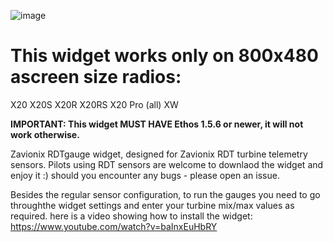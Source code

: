 ![image](https://github.com/user-attachments/assets/3fea6dc7-861a-4183-86c4-b60b41e15a6c)


# This widget works only on 800x480 ascreen size  radios:
X20
X20S
X20R
X20RS
X20 Pro (all)
XW

**IMPORTANT: This widget MUST HAVE Ethos 1.5.6 or newer, it will not work otherwise.**

Zavionix RDTgauge widget, designed for Zavionix RDT turbine telemetry sensors.
Pilots using RDT sensors are welcome to downlaod the widget and enjoy it :)
should you encounter any bugs - please open an issue.

Besides the regular sensor configuration, to run the gauges you need to go throughthe widget settings and enter your turbine mix/max values as required.
here is a video showing how to install the widget:
https://www.youtube.com/watch?v=baInxEuHbRY

